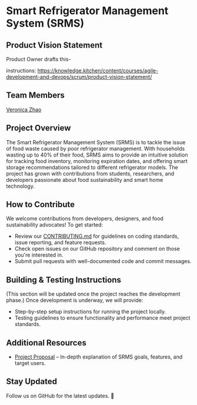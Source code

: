 # Smart Refrigerator Management System (SRMS)

## Product Vision Statement
Product Owner drafts this- 

instructions: https://knowledge.kitchen/content/courses/agile-development-and-devops/scrum/product-vision-statement/

## Team Members
[Veronica Zhao](https://github.com/verozhao)

## Project Overview
The Smart Refrigerator Management System (SRMS) is to tackle the issue of food waste caused by poor refrigerator management. With households wasting up to 40% of their food, SRMS aims to provide an intuitive solution for tracking food inventory, monitoring expiration dates, and offering smart storage recommendations tailored to different refrigerator models. The project has grown with contributions from students, researchers, and developers passionate about food sustainability and smart home technology.

## How to Contribute
We welcome contributions from developers, designers, and food sustainability advocates! To get started:
- Review our [CONTRIBUTING.md](https://github.com/agiledev-students-spring2025/4-final-smart-refrigerator-management-system/blob/master/CONTRIBUTING.md) for guidelines on coding standards, issue reporting, and feature requests.
- Check open issues on our GitHub repository and comment on those you're interested in.
- Submit pull requests with well-documented code and commit messages.

## Building & Testing Instructions
(This section will be updated once the project reaches the development phase.)
Once development is underway, we will provide:
- Step-by-step setup instructions for running the project locally.
- Testing guidelines to ensure functionality and performance meet project standards.

## Additional Resources
- [Project Proposal](https://github.com/agiledev-students-spring2025/4-final-smart-refrigerator-management-system/blob/master/PROPOSAL.md) – In-depth explanation of SRMS goals, features, and target users.

## Stay Updated
Follow us on GitHub for the latest updates. 🚀